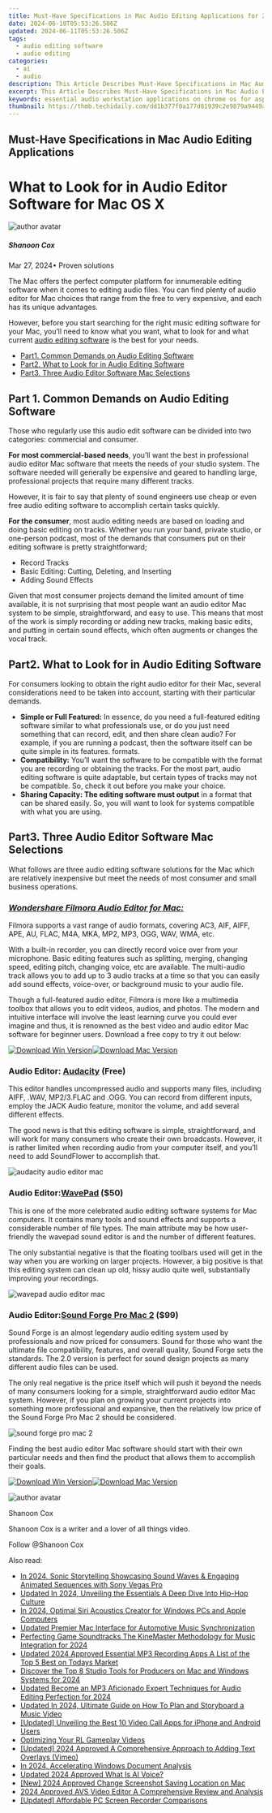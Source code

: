 ```yaml
---
title: Must-Have Specifications in Mac Audio Editing Applications for 2024
date: 2024-06-10T05:53:26.506Z
updated: 2024-06-11T05:53:26.506Z
tags: 
  - audio editing software
  - audio editing
categories: 
  - ai
  - audio
description: This Article Describes Must-Have Specifications in Mac Audio Editing Applications for 2024
excerpt: This Article Describes Must-Have Specifications in Mac Audio Editing Applications for 2024
keywords: essential audio workstation applications on chrome os for aspiring musicians 2023 edition,leading audio alteration applications for live chatting,navigating the best 10 audio editing applications focus on windows mac os x 2024 edition,finding optimal applications for effective sound isolation in videos and audios,harmonizing audio innovative applications for dialing down ambient distractions,2024s must have recording applications for aspiring and seasoned guitar players,must have specifications in mac audio editing applications
thumbnail: https://thmb.techidaily.com/dd1b377f0a177d81939c2e9879a9449aa15d2816c9d71de8279c052980247986.jpg
---
```


## Must-Have Specifications in Mac Audio Editing Applications

# What to Look for in Audio Editor Software for Mac OS X

![author avatar](https://images.wondershare.com/filmora/article-images/shannon-cox.jpg)

##### Shanoon Cox

 Mar 27, 2024• Proven solutions

The Mac offers the perfect computer platform for innumerable editing software when it comes to editing audio files. You can find plenty of audio editor for Mac choices that range from the free to very expensive, and each has its unique advantages.

However, before you start searching for the right music editing software for your Mac, you’ll need to know what you want, what to look for and what current [audio editing software](https://tools.techidaily.com/wondershare/filmora/download/) is the best for your needs.

* [Part1. Common Demands on Audio Editing Software](#part1)
* [Part2. What to Look for in Audio Editing Software](#part2)
* [Part3\. Three Audio Editor Software Mac Selections](#part3)

## Part 1. Common Demands on Audio Editing Software

Those who regularly use this audio edit software can be divided into two categories: commercial and consumer.

**For most commercial-based needs**, you’ll want the best in professional audio editor Mac software that meets the needs of your studio system. The software needed will generally be expensive and geared to handling large, professional projects that require many different tracks.

However, it is fair to say that plenty of sound engineers use cheap or even free audio editing software to accomplish certain tasks quickly.

**For the consumer**, most audio editing needs are based on loading and doing basic editing on tracks. Whether you run your band, private studio, or one-person podcast, most of the demands that consumers put on their editing software is pretty straightforward;

* Record Tracks
* Basic Editing: Cutting, Deleting, and Inserting
* Adding Sound Effects

Given that most consumer projects demand the limited amount of time available, it is not surprising that most people want an audio editor Mac system to be simple, straightforward, and easy to use. This means that most of the work is simply recording or adding new tracks, making basic edits, and putting in certain sound effects, which often augments or changes the vocal track.

## Part2. What to Look for in Audio Editing Software

For consumers looking to obtain the right audio editor for their Mac, several considerations need to be taken into account, starting with their particular demands.

* **Simple or Full Featured:** In essence, do you need a full-featured editing software similar to what professionals use, or do you just need something that can record, edit, and then share clean audio? For example, if you are running a podcast, then the software itself can be quite simple in its features. formats.
* **Compatibility:** You’ll want the software to be compatible with the format you are recording or obtaining the tracks. For the most part, audio editing software is quite adaptable, but certain types of tracks may not be compatible. So, check it out before you make your choice.
* **Sharing Capacity: The editing software must output** in a format that can be shared easily. So, you will want to look for systems compatible with what you are using.

## Part3. Three Audio Editor Software Mac Selections

What follows are three audio editing software solutions for the Mac which are relatively inexpensive but meet the needs of most consumer and small business operations.

### **_[Wondershare Filmora Audio Editor for Mac:](https://tools.techidaily.com/wondershare/filmora/download/)_**

Filmora supports a vast range of audio formats, covering AC3, AIF, AIFF, APE, AU, FLAC, M4A, MKA, MP2, MP3, OGG, WAV, WMA, etc.

With a built-in recorder, you can directly record voice over from your microphone. Basic editing features such as splitting, merging, changing speed, editing pitch, changing voice, etc are available. The multi-audio track allows you to add up to 3 audio tracks at a time so that you can easily add sound effects, voice-over, or background music to your audio file.

Though a full-featured audio editor, Filmora is more like a multimedia toolbox that allows you to edit videos, audios, and photos. The modern and intuitive interface will involve the least learning curve you could ever imagine and thus, it is renowned as the best video and audio editor Mac software for beginner users. Download a free copy to try it out below:

[![Download Win Version](https://images.wondershare.com/filmora/guide/download-btn-win.jpg)](https://tools.techidaily.com/wondershare/filmora/download/)[![Download Mac Version](https://images.wondershare.com/filmora/guide/download-btn-mac.jpg)](https://tools.techidaily.com/wondershare/filmora/download/)

### Audio Editor: [Audacity](http://www.audacityteam.org/) (Free)

This editor handles uncompressed audio and supports many files, including AIFF, .WAV, MP2/3.FLAC and .OGG. You can record from different inputs, employ the JACK Audio feature, monitor the volume, and add several different effects.

The good news is that this editing software is simple, straightforward, and will work for many consumers who create their own broadcasts. However, it is rather limited when recording audio from your computer itself, and you’ll need to add SoundFlower to accomplish that.

![audacity audio editor mac ](https://images.wondershare.com/filmora/article-images/audacity.jpg)

### Audio Editor:[WavePad](http://www.nch.com.au/wavepad/) ($50)

This is one of the more celebrated audio editing software systems for Mac computers. It contains many tools and sound effects and supports a considerable number of file types. The main attribute may be how user-friendly the wavepad sound editor is and the number of different features.

The only substantial negative is that the floating toolbars used will get in the way when you are working on larger projects. However, a big positive is that this editing system can clean up old, hissy audio quite well, substantially improving your recordings.

![wavepad audio editor mac ](https://images.wondershare.com/filmora/article-images/wavepad.jpg)

### Audio Editor:[](http://www.nch.com.au/wavepad/)[Sound Forge Pro Mac 2](http://www.sonycreativesoftware.com/prd/home.aspx) ($99)

Sound Forge is an almost legendary audio editing system used by professionals and now priced for consumers. Sound for those who want the ultimate file compatibility, features, and overall quality, Sound Forge sets the standards. The 2.0 version is perfect for sound design projects as many different audio files can be used.

The only real negative is the price itself which will push it beyond the needs of many consumers looking for a simple, straightforward audio editor Mac system. However, if you plan on growing your current projects into something more professional and expansive, then the relatively low price of the Sound Forge Pro Mac 2 should be considered.

![sound forge pro mac 2 ](https://images.wondershare.com/filmora/article-images/sound-forge-pro.jpg)

Finding the best audio editor Mac software should start with their own particular needs and then find the product that allows them to accomplish their goals.

[![Download Win Version](https://images.wondershare.com/filmora/guide/download-btn-win.jpg)](https://tools.techidaily.com/wondershare/filmora/download/)[![Download Mac Version](https://images.wondershare.com/filmora/guide/download-btn-mac.jpg)](https://tools.techidaily.com/wondershare/filmora/download/)

![author avatar](https://images.wondershare.com/filmora/article-images/shannon-cox.jpg)

Shanoon Cox

Shanoon Cox is a writer and a lover of all things video.

Follow @Shanoon Cox

<span class="atpl-alsoreadstyle">Also read:</span>
<div><ul>
<li><a href="https://sound-tweaking.techidaily.com/in-2024-sonic-storytelling-showcasing-sound-waves-and-engaging-animated-sequences-with-sony-vegas-pro/"><u>In 2024, Sonic Storytelling Showcasing Sound Waves & Engaging Animated Sequences with Sony Vegas Pro</u></a></li>
<li><a href="https://sound-tweaking.techidaily.com/updated-in-2024-unveiling-the-essentials-a-deep-dive-into-hip-hop-culture/"><u>Updated In 2024, Unveiling the Essentials A Deep Dive Into Hip-Hop Culture</u></a></li>
<li><a href="https://sound-tweaking.techidaily.com/in-2024-optimal-siri-acoustics-creator-for-windows-pcs-and-apple-computers/"><u>In 2024, Optimal Siri Acoustics Creator for Windows PCs and Apple Computers</u></a></li>
<li><a href="https://sound-tweaking.techidaily.com/updated-premier-mac-interface-for-automotive-music-synchronization/"><u>Updated Premier Mac Interface for Automotive Music Synchronization</u></a></li>
<li><a href="https://sound-tweaking.techidaily.com/perfecting-game-soundtracks-the-kinemaster-methodology-for-music-integration-for-2024/"><u>Perfecting Game Soundtracks The KineMaster Methodology for Music Integration for 2024</u></a></li>
<li><a href="https://sound-tweaking.techidaily.com/updated-2024-approved-essential-mp3-recording-apps-a-list-of-the-top-5-best-on-todays-market/"><u>Updated 2024 Approved Essential MP3 Recording Apps A List of the Top 5 Best on Todays Market</u></a></li>
<li><a href="https://sound-tweaking.techidaily.com/discover-the-top-8-studio-tools-for-producers-on-mac-and-windows-systems-for-2024/"><u>Discover the Top 8 Studio Tools for Producers on Mac and Windows Systems for 2024</u></a></li>
<li><a href="https://sound-tweaking.techidaily.com/updated-become-an-mp3-aficionado-expert-techniques-for-audio-editing-perfection-for-2024/"><u>Updated Become an MP3 Aficionado Expert Techniques for Audio Editing Perfection for 2024</u></a></li>
<li><a href="https://ai-video-editing.techidaily.com/1713954211749-updated-in-2024-ultimate-guide-on-how-to-plan-and-storyboard-a-music-video/"><u>Updated In 2024, Ultimate Guide on How To Plan and Storyboard a Music Video</u></a></li>
<li><a href="https://desktop-recording.techidaily.com/updated-unveiling-the-best-10-video-call-apps-for-iphone-and-android-users/"><u>[Updated] Unveiling the Best 10 Video Call Apps for iPhone and Android Users</u></a></li>
<li><a href="https://screen-video-capture.techidaily.com/optimizing-your-rl-gameplay-videos/"><u>Optimizing Your RL Gameplay Videos</u></a></li>
<li><a href="https://vimeo-videos.techidaily.com/updated-2024-approved-a-comprehensive-approach-to-adding-text-overlays-vimeo/"><u>[Updated] 2024 Approved  A Comprehensive Approach to Adding Text Overlays (Vimeo)</u></a></li>
<li><a href="https://extra-resources.techidaily.com/in-2024-accelerating-windows-document-analysis/"><u>In 2024, Accelerating Windows Document Analysis</u></a></li>
<li><a href="https://ai-topics.techidaily.com/updated-2024-approved-what-is-ai-voice/"><u>Updated 2024 Approved What Is AI Voice?</u></a></li>
<li><a href="https://screen-activity-recording.techidaily.com/new-2024-approved-change-screenshot-saving-location-on-mac/"><u>[New] 2024 Approved  Change Screenshot Saving Location on Mac</u></a></li>
<li><a href="https://smart-video-creator.techidaily.com/2024-approved-avs-video-editor-a-comprehensive-review-and-analysis/"><u>2024 Approved AVS Video Editor A Comprehensive Review and Analysis</u></a></li>
<li><a href="https://remote-screen-capture.techidaily.com/updated-affordable-pc-screen-recorder-comparisons/"><u>[Updated] Affordable PC Screen Recorder Comparisons</u></a></li>
</ul></div>

<ins class="adsbygoogle"
      style="display:block"
      data-ad-client="ca-pub-7571918770474297"
      data-ad-slot="8358498916"
      data-ad-format="auto"
      data-full-width-responsive="true"></ins>